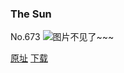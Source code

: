 ### The Sun
No.673
![图片不见了~~~](https://imgs.xkcd.com/comics/the_sun.png)

[原址](https://xkcd.com//673) [下载](https://imgs.xkcd.com/comics/the_sun.png)


